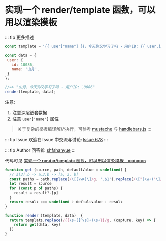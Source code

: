 # 实现一个 render/template 函数，可以用以渲染模板

::: tip 更多描述 
 ``` js
const template = '{{ user["name"] }}，今天你又学习了吗 - 用户ID: {{ user.id }}';

const data = {
  user: {
    id: 10086,
    name: '山月',
  }
};

//=> "山月，今天你又学习了吗 - 用户ID: 10086"
render(template, data); 
```

注意:

1. 注意深层嵌套数据
2. 注意 `user['name']` 属性

> 关于复杂的模板编译解析执行，可参考 [mustache](https://github.com/janl/mustache.js) 与 [handlebars.js](https://github.com/handlebars-lang/handlebars.js) 
::: 

::: tip Issue 
 欢迎在 Issue 中交流与讨论: [Issue 678](https://github.com/shfshanyue/Daily-Question/issues/678) 
:::

::: tip Author 
回答者: [shfshanyue](https://github.com/shfshanyue) 
:::

代码可见 [实现一个 render/template 函数，可以用以渲染模板 - codepen](https://codepen.io/shanyue/pen/yLboJQE?editors=0012)

``` js
function get (source, path, defaultValue = undefined) {
  // a[3].b -> a.3.b -> [a, 3, b]
  const paths = path.replace(/\[(\w+)\]/g, '.$1').replace(/\["(\w+)"\]/g, '.$1').replace(/\['(\w+)'\]/g, '.$1').split('.')
  let result = source
  for (const p of paths) {
    result = result?.[p]
  }
  return result === undefined ? defaultValue : result 
}

function render (template, data)  {
  return template.replace(/{{\s+([^\s]+)\s+}}/g, (capture, key) => {
    return get(data, key)
  })
}
```